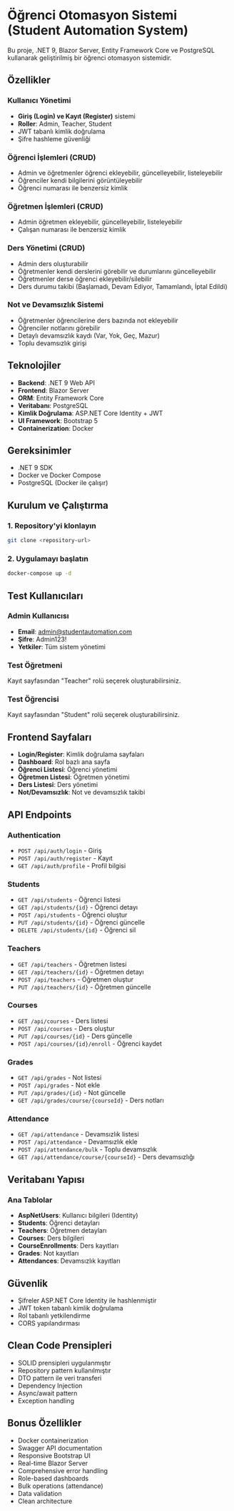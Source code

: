 # Öğrenci Otomasyon Sistemi (Student Automation System)

Bu proje, .NET 9, Blazor Server, Entity Framework Core ve PostgreSQL kullanarak geliştirilmiş bir öğrenci otomasyon sistemidir.

## Özellikler

### Kullanıcı Yönetimi
- **Giriş (Login) ve Kayıt (Register)** sistemi
- **Roller**: Admin, Teacher, Student
- JWT tabanlı kimlik doğrulama
- Şifre hashleme güvenliği

### Öğrenci İşlemleri (CRUD)
- Admin ve öğretmenler öğrenci ekleyebilir, güncelleyebilir, listeleyebilir
- Öğrenciler kendi bilgilerini görüntüleyebilir
- Öğrenci numarası ile benzersiz kimlik

### Öğretmen İşlemleri (CRUD)
- Admin öğretmen ekleyebilir, güncelleyebilir, listeleyebilir
- Çalışan numarası ile benzersiz kimlik

### Ders Yönetimi (CRUD)
- Admin ders oluşturabilir
- Öğretmenler kendi derslerini görebilir ve durumlarını güncelleyebilir
- Öğretmenler derse öğrenci ekleyebilir/silebilir
- Ders durumu takibi (Başlamadı, Devam Ediyor, Tamamlandı, İptal Edildi)

### Not ve Devamsızlık Sistemi
- Öğretmenler öğrencilerine ders bazında not ekleyebilir
- Öğrenciler notlarını görebilir
- Detaylı devamsızlık kaydı (Var, Yok, Geç, Mazur)
- Toplu devamsızlık girişi

##  Teknolojiler

- **Backend**: .NET 9 Web API
- **Frontend**: Blazor Server
- **ORM**: Entity Framework Core
- **Veritabanı**: PostgreSQL
- **Kimlik Doğrulama**: ASP.NET Core Identity + JWT
- **UI Framework**: Bootstrap 5
- **Containerization**: Docker

## Gereksinimler

- .NET 9 SDK
- Docker ve Docker Compose
- PostgreSQL (Docker ile çalışır)

##  Kurulum ve Çalıştırma

### 1. Repository'yi klonlayın
```bash
git clone <repository-url>
```

### 2. Uygulamayı başlatın
```bash
docker-compose up -d
```

## Test Kullanıcıları

### Admin Kullanıcısı
- **Email**: admin@studentautomation.com
- **Şifre**: Admin123!
- **Yetkiler**: Tüm sistem yönetimi

### Test Öğretmeni
Kayıt sayfasından "Teacher" rolü seçerek oluşturabilirsiniz.

### Test Öğrencisi
Kayıt sayfasından "Student" rolü seçerek oluşturabilirsiniz.

##  Frontend Sayfaları

- **Login/Register**: Kimlik doğrulama sayfaları
- **Dashboard**: Rol bazlı ana sayfa
- **Öğrenci Listesi**: Öğrenci yönetimi
- **Öğretmen Listesi**: Öğretmen yönetimi
- **Ders Listesi**: Ders yönetimi
- **Not/Devamsızlık**: Not ve devamsızlık takibi

##  API Endpoints

### Authentication
- `POST /api/auth/login` - Giriş
- `POST /api/auth/register` - Kayıt
- `GET /api/auth/profile` - Profil bilgisi

### Students
- `GET /api/students` - Öğrenci listesi
- `GET /api/students/{id}` - Öğrenci detayı
- `POST /api/students` - Öğrenci oluştur
- `PUT /api/students/{id}` - Öğrenci güncelle
- `DELETE /api/students/{id}` - Öğrenci sil

### Teachers
- `GET /api/teachers` - Öğretmen listesi
- `GET /api/teachers/{id}` - Öğretmen detayı
- `POST /api/teachers` - Öğretmen oluştur
- `PUT /api/teachers/{id}` - Öğretmen güncelle

### Courses
- `GET /api/courses` - Ders listesi
- `POST /api/courses` - Ders oluştur
- `PUT /api/courses/{id}` - Ders güncelle
- `POST /api/courses/{id}/enroll` - Öğrenci kaydet

### Grades
- `GET /api/grades` - Not listesi
- `POST /api/grades` - Not ekle
- `PUT /api/grades/{id}` - Not güncelle
- `GET /api/grades/course/{courseId}` - Ders notları

### Attendance
- `GET /api/attendance` - Devamsızlık listesi
- `POST /api/attendance` - Devamsızlık ekle
- `POST /api/attendance/bulk` - Toplu devamsızlık
- `GET /api/attendance/course/{courseId}` - Ders devamsızlığı

## Veritabanı Yapısı

### Ana Tablolar
- **AspNetUsers**: Kullanıcı bilgileri (Identity)
- **Students**: Öğrenci detayları
- **Teachers**: Öğretmen detayları
- **Courses**: Ders bilgileri
- **CourseEnrollments**: Ders kayıtları
- **Grades**: Not kayıtları
- **Attendances**: Devamsızlık kayıtları

## Güvenlik

- Şifreler ASP.NET Core Identity ile hashlenmiştir
- JWT token tabanlı kimlik doğrulama
- Rol tabanlı yetkilendirme
- CORS yapılandırması

## Clean Code Prensipleri

- SOLID prensipleri uygulanmıştır
- Repository pattern kullanılmıştır
- DTO pattern ile veri transferi
- Dependency Injection
- Async/await pattern
- Exception handling

## Bonus Özellikler

- Docker containerization
-  Swagger API documentation
-  Responsive Bootstrap UI
-  Real-time Blazor Server
-  Comprehensive error handling
-  Role-based dashboards
-  Bulk operations (attendance)
-  Data validation
-  Clean architecture


